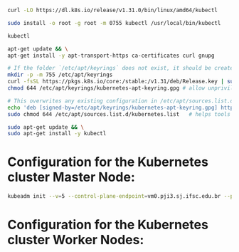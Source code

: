 ```bash
curl -LO https://dl.k8s.io/release/v1.31.0/bin/linux/amd64/kubectl
```

```bash
sudo install -o root -g root -m 0755 kubectl /usr/local/bin/kubectl
```

```bash
kubectl
``` 


```bash
apt-get update && \
apt-get install -y apt-transport-https ca-certificates curl gnupg
```

```bash
# If the folder `/etc/apt/keyrings` does not exist, it should be created before the curl command, read the note below.
mkdir -p -m 755 /etc/apt/keyrings
curl -fsSL https://pkgs.k8s.io/core:/stable:/v1.31/deb/Release.key | sudo gpg --dearmor -o /etc/apt/keyrings/kubernetes-apt-keyring.gpg
chmod 644 /etc/apt/keyrings/kubernetes-apt-keyring.gpg # allow unprivileged APT programs to read this keyring
```

```bash
# This overwrites any existing configuration in /etc/apt/sources.list.d/kubernetes.list
echo 'deb [signed-by=/etc/apt/keyrings/kubernetes-apt-keyring.gpg] https://pkgs.k8s.io/core:/stable:/v1.31/deb/ /' | sudo tee /etc/apt/sources.list.d/kubernetes.list
sudo chmod 644 /etc/apt/sources.list.d/kubernetes.list   # helps tools such as command-not-found to work correctly
```

```bash
sudo apt-get update && \
sudo apt-get install -y kubectl
```

# Configuration for the Kubernetes cluster Master Node: 
```bash
kubeadm init --v=5 --control-plane-endpoint=vm0.pji3.sj.ifsc.edu.br --pod-network-cidr=10.0.0.0/16,fc00::/48 --service-cidr=10.1.0.0/16,fc00:1::/112
``` 

# Configuration for the Kubernetes cluster Worker Nodes: 

```bash
